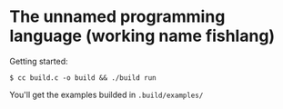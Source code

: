 # The unnamed programming language (working name fishlang)
Getting started:
```shell
$ cc build.c -o build && ./build run
```
You'll get the examples builded in `.build/examples/`
